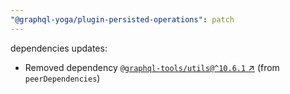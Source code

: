 ```yaml
---
"@graphql-yoga/plugin-persisted-operations": patch
---
```

dependencies updates:
  - Removed dependency [`@graphql-tools/utils@^10.6.1` ↗︎](https://www.npmjs.com/package/@graphql-tools/utils/v/10.6.1) (from `peerDependencies`)

